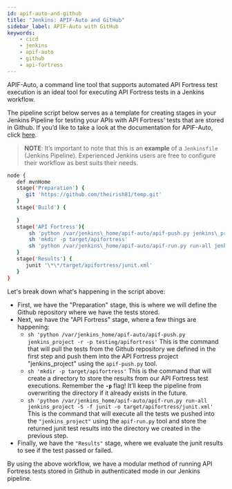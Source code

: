 ```yaml
---
id: apif-auto-and-github
title: "Jenkins: APIF-Auto and GitHub"
sidebar_label: APIF-Auto with GitHub
keywords:
    - cicd
    - jenkins
    - apif-auto
    - github
    - api-fortress
---
```


APIF-Auto, a command line tool that supports automated API Fortress test execution is an ideal tool for executing API Fortress tests in a Jenkins workflow.  

The pipeline script below serves as a template for creating stages in your Jenkins Pipeline for testing your APIs with API Fortress' tests that are stored in Github. If you’d like to take a look at the documentation for APIF-Auto, click [here](https://apifortress.com/doc/command-line-tools/).

> __NOTE__: It’s important to note that this is an **example** of a `Jenkinsfile` (Jenkins Pipeline). Experienced Jenkins users are free to configure their workflow as best suits their needs.
```bash
node {  
   def mvnHome  
   stage('Preparation') {  
      git 'https://github.com/theirish81/temp.git'  
   }  
   stage('Build') {  
        
   }  
   stage('API Fortress'){  
       sh 'python /var/jenkins\_home/apif-auto/apif-push.py jenkins\_project -r -p testing/apifortress'  
       sh 'mkdir -p target/apifortress'  
       sh 'python /var/jenkins\_home/apif-auto/apif-run.py run-all jenkins\_project -S -f junit -o target/apifortress/junit.xml'  
   }  
   stage('Results') {  
      junit '\*\*/target/apifortress/junit.xml'  
   }  
}
```

Let's break down what's happening in the script above:

- First, we have the "Preparation" stage, this is where we will define the Github repository where we have the tests stored.
- Next, we have the "API Fortress" stage, where a few things are happening:
    - `sh 'python /var/jenkins_home/apif-auto/apif-push.py jenkins_project -r -p testing/apifortress'` This is the command that will pull the tests from the Github repository we defined in the first step and push them into the API Fortress project "jenkins\_project" using the `apif-push.py` tool.
    - `sh 'mkdir -p target/apifortress'` This is the command that will create a directory to store the results from our API Fortress test executions. Remember the **`-p`** flag! It’ll keep the pipeline from overwriting the directory if it already exists in the future.
    - `sh 'python /var/jenkins_home/apif-auto/apif-run.py run-all jenkins_project -S -f junit -o target/apifortress/junit.xml'` This is the command that will execute all the tests we pushed into the `"jenkins_project"` using the `apif-run.py` tool and store the returned junit test results into the directory we created in the previous step.
- Finally, we have the `"Results"` stage, where we evaluate the junit results to see if the test passed or failed.

By using the above workflow, we have a modular method of running API Fortress tests stored in Github in authenticated mode in our Jenkins pipeline.